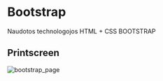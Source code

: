 # Bootstrap

Naudotos technologojos HTML + CSS BOOTSTRAP

## Printscreen
![bootstrap_page](https://user-images.githubusercontent.com/117721797/214628948-cdabf9c7-d6e9-449f-9b0a-be5c24e060ef.jpg)
